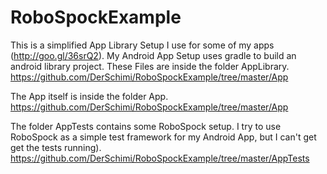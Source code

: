 RoboSpockExample
================
This is a simplified App Library Setup I use for some of my apps (http://goo.gl/36srQ2).
My Android App Setup uses gradle to build an android library project. 
These Files are inside the folder AppLibrary.
https://github.com/DerSchimi/RoboSpockExample/tree/master/App

The App itself is inside the folder App.
https://github.com/DerSchimi/RoboSpockExample/tree/master/App

The folder AppTests contains some RoboSpock setup. I try to use RoboSpock as a simple test framework for my Android App, but I can't get get the tests running).
https://github.com/DerSchimi/RoboSpockExample/tree/master/AppTests


